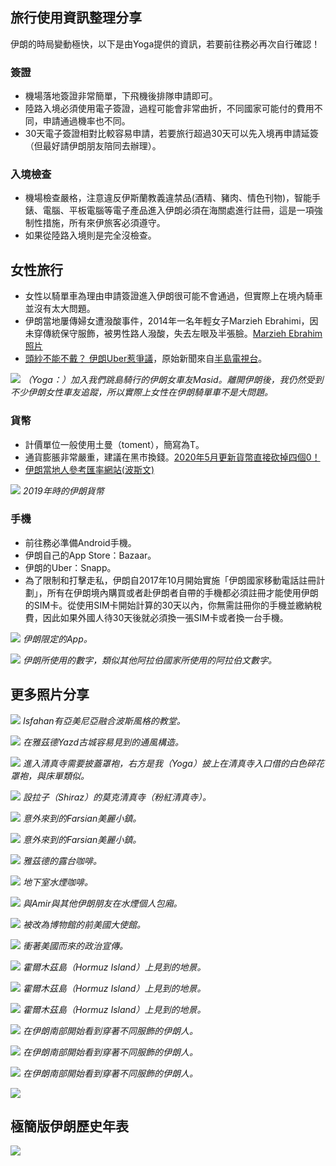 ---
---
## 旅行使用資訊整理分享

伊朗的時局變動極快，以下是由Yoga提供的資訊，若要前往務必再次自行確認！

### 簽證

* 機場落地簽證非常簡單，下飛機後排隊申請即可。
* 陸路入境必須使用電子簽證，過程可能會非常曲折，不同國家可能付的費用不同，申請通過機率也不同。
* 30天電子簽證相對比較容易申請，若要旅行超過30天可以先入境再申請延簽（但最好請伊朗朋友陪同去辦理）。

### 入境檢查

* 機場檢查嚴格，注意違反伊斯蘭教義違禁品(酒精、豬肉、情色刊物)，智能手錶、電腦、平板電腦等電子產品進入伊朗必須在海關處進行註冊，這是一項強制性措施，所有來伊旅客必須遵守。
* 如果從陸路入境則是完全沒檢查。

## 女性旅行

* 女性以騎單車為理由申請簽證進入伊朗很可能不會通過，但實際上在境內騎車並沒有太大問題。
* 伊朗當地屢傳婦女遭潑酸事件，2014年一名年輕女子Marzieh Ebrahimi，因未穿傳統保守服飾，被男性路人潑酸，失去左眼及半張臉。[Marzieh Ebrahim 照片](https://www.facebook.com/531583176853224/photos/a.531852670159608/3592044777473700/)
* [頭紗不能不戴？ 伊朗Uber惹爭議](https://anntw.com/articles/20190613-4rLw)，原始新聞來自[半島電視台](https://www.aljazeera.com/news/2019/6/12/iranians-boycott-ride-hailing-app-after-hijab-controversy)。

![](https://imgur.com/mAtLUmn.jpg)
*（Yoga：）加入我們跳島騎行的伊朗女車友Masid。離開伊朗後，我仍然受到不少伊朗女性車友追蹤，所以實際上女性在伊朗騎單車不是大問題。*

### 貨幣

* 計價單位一般使用土曼（toment），簡寫為T。
* 通貨膨脹非常嚴重，建議在黑市換錢。[2020年5月更新貨幣直接砍掉四個0！](https://www.cbsnews.com/news/iran-currency-toman-the-rial-is-set-to-get-a-new-name-and-lose-four-zeros/?ftag=CNM-00-10aab7e&linkId=87948521)
* [伊朗當地人參考匯率網站(波斯文)](https://www.iranjib.ir/showgroup/23/realtime_price/)

![](https://imgur.com/IXtpOKQ.jpg)
*2019年時的伊朗貨幣*

### 手機

* 前往務必準備Android手機。
* 伊朗自己的App Store：Bazaar。
* 伊朗的Uber：Snapp。
* 為了限制和打擊走私，伊朗自2017年10月開始實施「伊朗國家移動電話註冊計劃」，所有在伊朗境內購買或者赴伊朗者自帶的手機都必須註冊才能使用伊朗的SIM卡。從使用SIM卡開始計算的30天以內，你無需註冊你的手機並繳納稅費，因此如果外國人待30天後就必須換一張SIM卡或者換一台手機。

![](https://imgur.com/BJczr2w.jpg)
*伊朗限定的App。*

![](https://imgur.com/kRSzo00.jpg)
*伊朗所使用的數字，類似其他阿拉伯國家所使用的阿拉伯文數字。*

## 更多照片分享

![](https://imgur.com/ScmPSNS.jpg)
*Isfahan有亞美尼亞融合波斯風格的教堂。*

![](https://imgur.com/H2Zoa5H.jpg)
*在雅茲德Yazd古城容易見到的通風構造。*

![](https://imgur.com/61AfWkp.jpg)
*進入清真寺需要披蓋罩袍，右方是我（Yoga）披上在清真寺入口借的白色碎花罩袍，與床單類似。*

![](https://imgur.com/5296OED.jpg)
*設拉子（Shiraz）的莫克清真寺（粉紅清真寺）。*

![](https://imgur.com/3EVapLp.jpg)
*意外來到的Farsian美麗小鎮。*

![](https://imgur.com/xgIFBI1.jpg)
*意外來到的Farsian美麗小鎮。*

![](https://imgur.com/ocEa8Nd.jpg)
*雅茲德的露台咖啡。*

![](https://imgur.com/5UBuPWy.jpg)
*地下室水煙咖啡。*

![](https://imgur.com/nxuHKgm.jpg)
*與Amir與其他伊朗朋友在水煙個人包廂。*

![](https://imgur.com/1TINw6a.jpg)
*被改為博物館的前美國大使館。*

![](https://imgur.com/vTBbtz3.jpg)
*衝著美國而來的政治宣傳。*

![](https://imgur.com/AxZAxqc.jpg)
*霍爾木茲島（Hormuz Island）上見到的地景。*

![](https://imgur.com/kOo9TwX.jpg)
*霍爾木茲島（Hormuz Island）上見到的地景。*

![](https://imgur.com/vFycfoB.jpg)
*霍爾木茲島（Hormuz Island）上見到的地景。*

![](https://imgur.com/dV5add2.jpg)
*在伊朗南部開始看到穿著不同服飾的伊朗人。*

![](https://imgur.com/4uGVJfq.jpg)
*在伊朗南部開始看到穿著不同服飾的伊朗人。*

![](https://imgur.com/BrVsFsL.jpg)
*在伊朗南部開始看到穿著不同服飾的伊朗人。*



![](https://imgur.com/ireTkLF.jpg)

## 極簡版伊朗歷史年表

![](https://imgur.com/C2s3jLw.jpg)